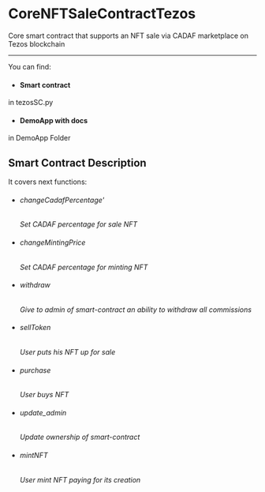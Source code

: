 # CoreNFTSaleContractTezos
Core smart contract that supports an NFT sale via CADAF marketplace on Tezos blockchain

--------

You can find:
- #### Smart contract
in tezosSC.py

- #### DemoApp with docs
 in DemoApp Folder




## Smart Contract Description
It covers next functions:

- ######  changeCadafPercentage'

  *Set CADAF percentage for sale NFT*

- ######  changeMintingPrice

  *Set CADAF percentage for minting NFT*

- ######  withdraw

  *Give to admin of smart-contract an ability to withdraw all commissions*

- ######  sellToken 

  *User puts his NFT up for sale*

- ######  purchase

  *User buys NFT*

- ######   update_admin

  *Update ownership of smart-contract*

- ######   mintNFT 

  *User mint NFT paying for its creation*
